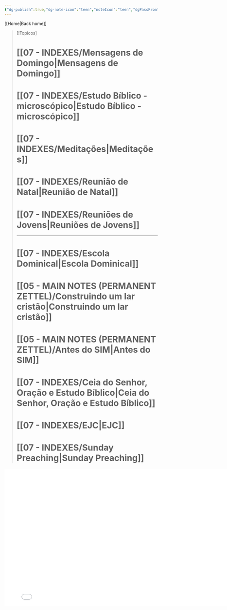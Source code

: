 ```yaml
---
{"dg-publish":true,"dg-note-icon":"teen","noteIcon":"teen","dgPassFrontmatter":true,"permalink":"/00-maps-of-content/mensagens-escritas/","created":"2025-10-15T12:32:49.928+01:00","updated":"2025-10-25T17:34:50.238+01:00"}
---
```


[[Home\|Back home]]

> [!Topicos]
> # [[07 - INDEXES/Mensagens de Domingo\|Mensagens de Domingo]]
> # [[07 - INDEXES/Estudo Bíblico - microscópico\|Estudo Bíblico - microscópico]]
> # [[07 - INDEXES/Meditações\|Meditações]]
> # [[07 - INDEXES/Reunião de Natal\|Reunião de Natal]]
> # [[07 - INDEXES/Reuniões de Jovens\|Reuniões de Jovens]]
>
> ---
>
> # [[07 - INDEXES/Escola Dominical\|Escola Dominical]]
> # [[05 - MAIN NOTES (PERMANENT ZETTEL)/Construindo um lar cristão\|Construindo um lar cristão]]
> # [[05 - MAIN NOTES (PERMANENT ZETTEL)/Antes do SIM\|Antes do SIM]]
> # [[07 - INDEXES/Ceia do Senhor, Oração e Estudo Bíblico\|Ceia do Senhor, Oração e Estudo Bíblico]]
> # [[07 - INDEXES/EJC\|EJC]]
> # [[07 - INDEXES/Sunday Preaching\|Sunday Preaching]]

<iframe src="Attachments/Minha apresentação/index.html" width="800" height="450" frameborder="0" allowfullscreen></iframe>